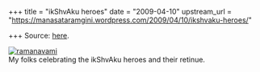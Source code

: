 +++
title = "ikShvAku heroes"
date = "2009-04-10"
upstream_url = "https://manasataramgini.wordpress.com/2009/04/10/ikshvaku-heroes/"

+++
Source: [here](https://manasataramgini.wordpress.com/2009/04/10/ikshvaku-heroes/).

[![ramanavami](https://i0.wp.com/farm4.static.flickr.com/3306/3429258565_ce66925ed5.jpg)](http://www.flickr.com/photos/24766652@N05/3429258565/ "ramanavami by somasushma, on Flickr")  
My folks celebrating the ikShvAku heroes and their retinue.

